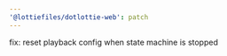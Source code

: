 ```yaml
---
'@lottiefiles/dotlottie-web': patch
---
```


fix: reset playback config when state machine is stopped
